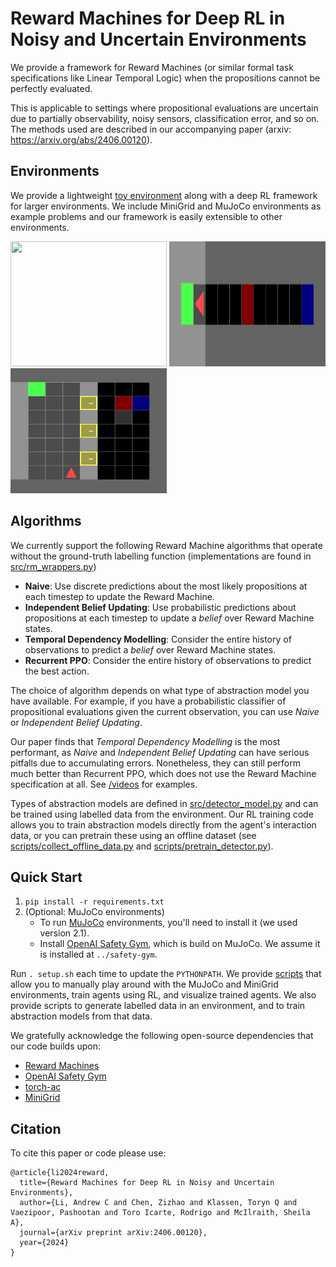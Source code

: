 # Reward Machines for Deep RL in Noisy and Uncertain Environments



We provide a framework for Reward Machines (or similar formal task specifications like Linear Temporal Logic) when the propositions cannot be perfectly evaluated. 

This is applicable to settings where propositional evaluations are uncertain due to partially observability, noisy sensors, classification error, and so on. The methods used are described in our accompanying paper (arxiv: https://arxiv.org/abs/2406.00120). 

## Environments
We provide a lightweight [toy environment](toy_experiments/) along with a deep RL framework for larger environments. We include MiniGrid and MuJoCo environments as example problems and our framework is easily extensible to other environments. 

<img src="videos/colour-v0.gif" width="250" height="200"> <img src="videos/tdm_traffic.gif" width="250" height="200"> <img src="videos/tdm_kitchen.gif" width="250" height="200">

## Algorithms
We currently support the following Reward Machine algorithms that operate without the ground-truth labelling function (implementations are found in [src/rm_wrappers.py](src/rm_wrappers.py))

- **Naive**: Use discrete predictions about the most likely propositions at each timestep to update the Reward Machine.
- **Independent Belief Updating**: Use probabilistic predictions about propositions at each timestep to update a *belief* over Reward Machine states.
- **Temporal Dependency Modelling**: Consider the entire history of observations to predict a *belief* over Reward Machine states.
- **Recurrent PPO**: Consider the entire history of observations to predict the best action.

The choice of algorithm depends on what type of abstraction model you have available. For example, if you have a probabilistic classifier of propositional evaluations given the current observation, you can use *Naive* or *Independent Belief Updating*. 

Our paper finds that *Temporal Dependency Modelling* is the most performant, as *Naive* and *Independent Belief Updating* can have serious pitfalls due to accumulating errors. Nonetheless, they can still perform much better than Recurrent PPO, which does not use the Reward Machine specification at all. See [/videos](/videos) for examples.

Types of abstraction models are defined in [src/detector_model.py](src/detector_model.py) and can be trained using labelled data from the environment. Our RL training code allows you to train abstraction models directly from the agent's interaction data, or you can pretrain these using an offline dataset (see [scripts/collect_offline_data.py](scripts/collect_offline_data.py) and [scripts/pretrain_detector.py](scripts/pretrain_detector.py)).

## Quick Start
1. `pip install -r requirements.txt`
2. (Optional: MuJoCo environments)
   - To run [MuJoCo](https://mujoco.org/) environments, you'll need to install it (we used version 2.1).
   - Install [OpenAI Safety Gym](https://github.com/openai/safety-gym), which is build on MuJoCo. We assume it is installed at `../safety-gym`.

Run `. setup.sh` each time to update the `PYTHONPATH`. We provide [scripts](scripts/) that allow you to manually play around with the MuJoCo and MiniGrid environments, train agents using RL, and visualize trained agents. We also provide scripts to generate labelled data in an environment, and to train abstraction models from that data.

We gratefully acknowledge the following open-source dependencies that our code builds upon:
- [Reward Machines](https://github.com/RodrigoToroIcarte/reward_machines)
- [OpenAI Safety Gym](https://github.com/openai/safety-gym)
- [torch-ac](https://github.com/lcswillems/torch-ac)
- [MiniGrid](https://github.com/Farama-Foundation/Minigrid)

## Citation

To cite this paper or code please use:

```
@article{li2024reward,
  title={Reward Machines for Deep RL in Noisy and Uncertain Environments},
  author={Li, Andrew C and Chen, Zizhao and Klassen, Toryn Q and Vaezipoor, Pashootan and Toro Icarte, Rodrigo and McIlraith, Sheila A},
  journal={arXiv preprint arXiv:2406.00120},
  year={2024}
}
```
